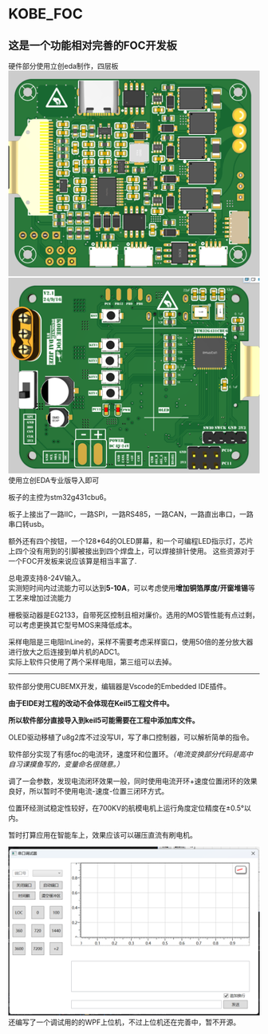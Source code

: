 # KOBE_FOC

## 这是一个功能相对完善的FOC开发板

硬件部分使用立创eda制作，四层板
![背面](./Image/back.png)
![正面](./Image/front.png)
使用立创EDA专业版导入即可

板子的主控为stm32g431cbu6。

板子上接出了一路IIC，一路SPI，一路RS485，一路CAN，一路直出串口，一路串口转usb。

额外还有四个按钮，一个128*64的OLED屏幕，和一个可编程LED指示灯，芯片上四个没有用到的引脚被接出到四个焊盘上，可以焊接排针使用。
这些资源对于一个FOC开发板来说应该算是相当丰富了.

总电源支持8-24V输入。     
实测短时间内过流能力可以达到**5-10A**，可以考虑使用**增加铜箔厚度/开窗堆锡**等工艺来增加过流能力

栅极驱动器是EG2133，自带死区控制且相对廉价。选用的MOS管性能有点过剩，可以考虑更换其它型号MOS来降低成本。

采样电阻是三电阻InLine的，采样不需要考虑采样窗口，使用50倍的差分放大器进行放大之后连接到单片机的ADC1。   
实际上软件只使用了两个采样电阻，第三组可以去掉。

***************************************************************

软件部分使用CUBEMX开发，编辑器是Vscode的Embedded IDE插件。

__由于EIDE对工程的改动不会体现在Keil5工程文件中。__

__所以软件部分直接导入到keil5可能需要在工程中添加库文件。__

OLED驱动移植了u8g2库不过没写UI，写了串口控制器，可以解析简单的指令。

软件部分实现了有感foc的电流环，速度环和位置环。*（电流变换部分代码是高中自习课摸鱼写的，变量命名很随意。）*

调了一会参数，发现电流闭环效果一般，同时使用电流开环+速度位置闭环的效果良好，所以暂时不使用电流-速度-位置三闭环方式。

位置环经测试稳定性较好，在700KV的航模电机上运行角度定位精度在±0.5°以内。

暂时打算应用在智能车上，效果应该可以碾压直流有刷电机。

![正面](./Image/Upper_UI.png)
还编写了一个调试用的的WPF上位机，不过上位机还在完善中，暂不开源。
